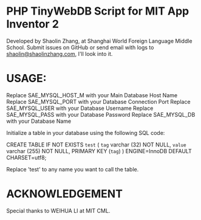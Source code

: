PHP TinyWebDB Script for MIT App Inventor 2
====================
Developed by Shaolin Zhang, at Shanghai World Foreign Language Middle School.
Submit issues on GitHub or send email with logs to shaolin@shaolinzhang.com, I'll look into it.

USAGE:
===================
Replace SAE_MYSQL_HOST_M with your Main Database Host Name
Replace SAE_MYSQL_PORT with your Database Connection Port
Replace SAE_MYSQL_USER with your Database Username
Replace SAE_MYSQL_PASS with your Database Password
Replace SAE_MYSQL_DB with your Database Name

Initialize a table in your database using the following SQL code:

CREATE TABLE IF NOT EXISTS `test` (
 `tag` varchar (32) NOT NULL,
 `value` varchar (255) NOT NULL,
 PRIMARY KEY (`tag`)
) ENGINE=InnoDB DEFAULT CHARSET=utf8;

Replace 'test' to any name you want to call the table.

ACKNOWLEDGEMENT
===================
Special thanks to WEIHUA LI at MIT CML.